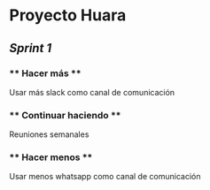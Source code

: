 # Proyecto Huara #


## *Sprint 1* ##

### ** Hacer más ** ###
Usar más slack como canal de comunicación

### ** Continuar haciendo ** ###
Reuniones semanales

### ** Hacer menos ** ###
Usar menos whatsapp como canal de comunicación


